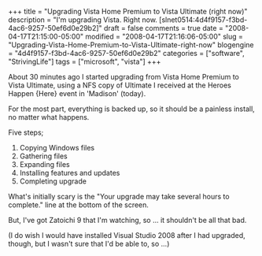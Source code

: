 +++
title = "Upgrading Vista Home Premium to Vista Ultimate (right now)"
description = "I'm upgrading Vista. Right now. [slnet0514:4d4f9157-f3bd-4ac6-9257-50ef6d0e29b2]"
draft = false
comments = true
date = "2008-04-17T21:15:00-05:00"
modified = "2008-04-17T21:16:06-05:00"
slug = "Upgrading-Vista-Home-Premium-to-Vista-Ultimate-right-now"
blogengine = "4d4f9157-f3bd-4ac6-9257-50ef6d0e29b2"
categories = ["software", "StrivingLife"]
tags = ["microsoft", "vista"]
+++

<p>
About&nbsp;30 minutes ago I started upgrading from Vista Home Premium to Vista Ultimate, using a NFS copy of Ultimate I received at the Heroes Happen {Here} event in &#39;Madison&#39; (today). 
</p>
<p>
For the most part, everything is backed up, so it should be a painless install, no matter what happens. 
</p>
<p>
Five steps; 
</p>
<ol>
	<li>
	<div>
	Copying Windows files 
	</div>
	</li>
	<li>
	<div>
	Gathering files 
	</div>
	</li>
	<li>
	<div>
	Expanding files 
	</div>
	</li>
	<li>
	<div>
	Installing features and updates 
	</div>
	</li>
	<li>
	<div>
	Completing upgrade 
	</div>
	</li>
</ol>
<p>
What&#39;s initially scary is the &quot;Your upgrade may take several hours to complete.&quot; line at the bottom of the screen. 
</p>
<p>
But, I&#39;ve got Zatoichi 9 that I&#39;m watching, so ... it shouldn&#39;t be all that bad. 
</p>
<p>
(I do wish I would have installed Visual Studio 2008 after I had upgraded, though, but I wasn&#39;t sure that I&#39;d be able to, so ...) 
</p>

